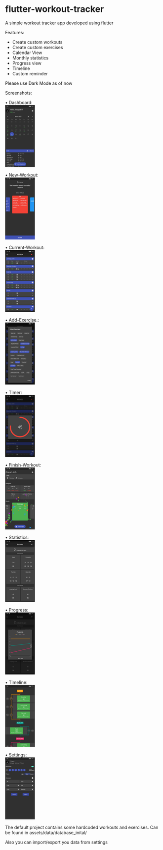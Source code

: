 # flutter-workout-tracker

A simple workout tracker app developed using flutter

Features:
- Create custom workouts
- Create custom exercises
- Calendar View
- Monthly statistics
- Progress view
- Timeline
- Custom reminder

Please use Dark Mode as of now

Screenshots:

• Dashboard:<br>
<img alt="Dashboard" src="screenshots/Dashboard.jpg" height = "200">

• New-Workout:<br>
<img alt="New-Workout" src="screenshots/New-Workout.jpg" height = "200">

• Current-Workout:<br>
<img alt="Current-Workout" src="screenshots/Current-Workout.jpg" height = "200">

• Add-Exercise.:<br>
<img alt="Add-Exercise.jpg"  src="screenshots/Add-Exercise.jpg" height = "200">

• Timer:<br>
<img alt="Timer" src="screenshots/Timer.jpg" height = "200">

• Finish-Workout:<br>
<img alt="Finish-Workout" src="screenshots/Finish-Workout.jpg" height = "200">

• Statistics:<br>
<img alt="Statistics" src="screenshots/Statistics.jpg" height = "200">

• Progress:<br>
<img alt="Progress" src="screenshots/Progress.jpg" height = "200">

• Timeline:<br>
<img alt="Timeline" src="screenshots/Timeline.jpg" height = "200">

• Settings:<br>
<img alt="Settings" src="screenshots/Settings.jpg" height = "200">

The default project contains some hardcoded workouts and exercises. Can be found in assets/data/database_inital/

Also you can import/export you data from settings